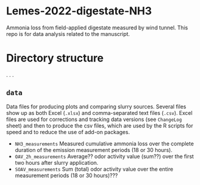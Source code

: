 # Lemes-2022-digestate-NH3
Ammonia loss from field-applied digestate measured by wind tunnel.
This repo is for data analysis related to the manuscript.

# Directory structure
. . .

## `data`
Data files for producing plots and comparing slurry sources.
Several files show up as both Excel (`.xlsx`) and comma-separated text files (`.csv`).
Excel files are used for corrections and tracking data versions (see `ChangeLog` sheet) and then to produce the csv files, which are used by the R scripts for speed and to reduce the use of add-on packages. 

* `NH3_measurements` Measured cumulative ammonia loss over the complete duration of the emission measurement periods (18 or 30 hours).
* `OAV_2h_measurements` Average?? odor activity value (sum??) over the first two hours after slurry application.
* `SOAV_measurements` Sum (total) odor activity value over the entire measurement periods (18 or 30 hours)???
